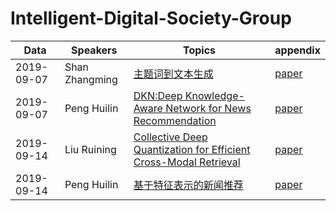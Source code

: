# Intelligent-Digital-Society-Group
|Data|Speakers|Topics|appendix|
|----|--------|------|----------------|
|2019-09-07|Shan Zhangming |[主题词到文本生成](shanzm/ppt/2019-09-07-%E4%B8%BB%E9%A2%98%E8%AF%8D%E5%88%B0%E6%96%87%E6%9C%AC%E7%94%9F%E6%88%90.pptx)|[paper]()|
|2019-09-07|Peng Huilin    |[DKN:Deep Knowledge-Aware Network for News Recommendation](https://github.com/wangyifeibeijing/Intelligent-Digital-Society-Group/blob/master/penghl/ppt/2-2019-09-07.pptx)|[paper]()|
|2019-09-14|Liu Ruining    |[Collective Deep Quantization for Efficient Cross-Modal Retrieval]()|[paper]()|
|2019-09-14|Peng Huilin    |[基于特征表示的新闻推荐]()|[paper]()|
